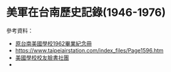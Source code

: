 # 美軍在台南歷史記錄(1946-1976)

參考資料：
* [原台南美國學校1962畢業紀念冊](https://s3.us-east-2.amazonaws.com/aoshsweb/yearbooks/scanned/Taiwan/Tainan/tainan-j-m-wainwright-1962-hs-jh.pdf)
* https://www.taipeiairstation.com/index_files/Page1596.htm
* [美國學校校友臉書社團](https://www.facebook.com/groups/jmwhs/)
* 